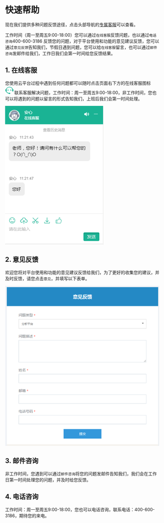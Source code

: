 # 快速帮助

现在我们提供多种问题反馈途径，点击头部导航的[专属客服](https://console.biocloud.net/static/index.html#/customerService/customerservice)可以查看。

工作时间（周一至周五9:00-18:00）您可以通过`在线客服`反馈问题，也以通过`电话咨询`400-600-3186 反馈您的问题，对于平台使用和功能的意见建议反馈，您可以通过`意见反馈`告知我们，节假日遇到问题，您可以给`在线客服`留言，也可以通过`邮件咨询`发邮件给我们，工作日我们会第一时间给您反馈结果。

## 1. 在线客服

您使用云平台过程中遇到任何问题都可以随时点击页面右下方的在线客服图标![online_surport](./img/online_surport.png)联系客服解决问题，工作时间：周一至周五9:00-18:00，非工作时间，您也可以将遇到的问题以留言的形式告知我们，上班后我们会第一时间处理。

![online-surport-dialog](./img/online-surport-dialog.png)

## 2. 意见反馈

欢迎您将对平台使用和功能的意见建议反馈给我们，为了更好的收集您的建议，并及时反馈，请您点击`意见`，并填写以下表单。

![feedback-form](./img/feedback-form.png)

## 3. 邮件咨询

非工作时间，您遇到可以通过`邮件咨询`将您的问题发邮件告知我们，我们会在工作日第一时间处理您的问题，并及时给您反馈。

## 4. 电话咨询

工作时间：周一至周五9:00-18:00，您也可以电话咨询，联系电话：400-600-3186，期待您的来电。
